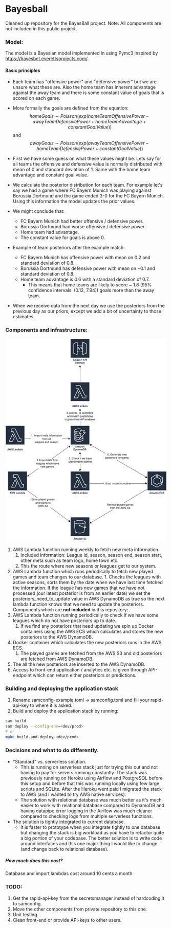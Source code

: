# Bayesball
Cleaned up repository for the BayesBall project. Note: All components are not included in this public project.

### Model:
The model is a Bayesian model implemented in using Pymc3 inspired by https://bayesbet.everettsprojects.com/.
#### Basic principles
- Each team has "offensive power" and "defensive power" but we are unsure what these are. Also the home team has inherent advantage against the away team and there is some constant value of goals that is scored on each game.
- More formally the goals are defined from the equation:
$$homeGoals \sim Poisson(exp(homeTeamOffensivePower - awayTeamDefensivePower + homeTeamAdvantage + constantGoalValue))$$
and
$$awayGoals \sim Poisson(exp(awayTeamOffensivePower - homeTeamDefensivePower + constantGoalValue))$$

- First we have some guess on what these values might be. Lets say for all teams the offensive and defensive value is normally distributed with mean of $0$ and standard deviation of $1$. Same with the home team advantage and constant goal value.
- We calculate the posterior distribution for each team. For example let's say we had a game where FC Bayern Munich was playing against Borussia Dortmund and the game ended 3-0 for the FC Bayern Munich. Using this information the model updates the prior values.
- We might conclude that:
	- FC Bayern Munich had better offensive / defensive power.
	- Borussia Dortmund had worse offensive / defensive power.
	- Home team had advantage.
	- The constant value for goals is above $0$.
- Example of team posteriors after the example match:
	- FC Bayern Munich has offensive power with mean on $0.2$ and standard deviation of $0.8$.
	- Borussia Dortmund has defensive power with mean on $-0.1$ and standard deviation of $0.8$.
	- Home team advantage is $0.6$ with a standard deviation of $0.7$.
		- This means that home teams are likely to score ~ $1.8$ (95% confidence intervals: ($0.12$, $7.94$)) goals more than the away team.
- When we receive data from the next day we use the posteriors from the previous day as our priors, except we add a bit of uncertainty to those estimates.

### Components and infrastructure:
![Application architechture](docs/BayesBall.drawio.png)

1. AWS Lambda function running weekly to fetch new meta information.
	1. Included information: League id, season, season end, season start, other meta such as team logo, home town etc.
	2. This the route where new seasons or leagues get to our system.
2. AWS Lambda function which runs periodically to fetch new played games and team changes to our database.
		1. Checks the leagues with active seasons, sorts them by the date when we have last time fetched the information. If the league has new games that we have not processed (our latest posterior is from an earlier date) we set the posteriors_need_to_update value in AWS DynamoDB as true so the next lambda function knows that we need to update the posteriors.
Components which are **not included** in this repository:
3. AWS Lambda function running periodically to check if we have some leagues which do not have posteriors up to date.
	1. If we find any posteriors that need updating we spin up Docker containers using the AWS ECS which calculates and stores the new posteriors to the AWS DynamoDB.
4. Docker container which calculates the new posteriors runs in the AWS ECS.
	1. The played games are fetched from the AWS S3 and old posteriors are fetched from AWS DynamoDB.
5. The all the new posteriors are inserted to the AWS DynamoDB.
6. Access to front-end application / analytics etc. is given through API-endpoint which can return either posteriors or predictions.

### Building and deploying the application stack
1. Rename samconfig-example.toml -> samconfig.toml and fill your rapid-api-key to where it is asked.
2. Build and deploy the application stack by running:
```bash
sam build
sam deploy --config-env=<dev/prod>
# or
make build-and-deploy-<dev/prod>
```

### Decisions and what to do differently.
- "Standard" vs. serverless solution.
	- This is running on serverless stack just for trying this out and not having to pay for servers running constantly. The stack was previously running on Heroku using Airflow and PostgreSQL before this setup and before that this was running locally using few large scripts and SQLite. After the Heroku went paid I migrated the stack to AWS (and I wanted to try AWS native services).
	- The solution with relational database was much better as it's much easier to work with relational database compared to DynamoDB and having datapipe error logging in the Airflow was much cleaner compared to checking logs from multiple serverless functions.
- The solution is tightly integrated to current database.
	- It is faster to prototype when you integrate tightly to one database but changing the stack is big workload as you have to refactor quite a big portion of your codebase. The better solution is to write code around interfaces and this one major thing I would like to change (and change back to relational database).
##### How much does this cost?
Database and import lambdas cost around 10 cents a month.

### TODO:
1. Get the rapid-api-key from the secretsmanager instead of hardcoding it to samconfig.
2. Move the other components from private repository to this one.
3. Unit testing.
4. Clean front-end or provide API-keys to other users.
